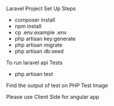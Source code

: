 Laravel Project Set Up Steps
- composer install
- npm install
- cp .env.example .env
- php artisan key:generate
- php artisan migrate
- php artisan db:seed

To run laravel api Tests 
- php artisan test

Find the output of test on PHP Test Image


Please use Client Side for angular app



 

